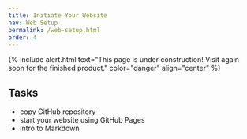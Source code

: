 ```yaml
---
title: Initiate Your Website
nav: Web Setup
permalink: /web-setup.html
order: 4
---
```


{% include alert.html text="This page is under construction! Visit again soon for the finished product." color="danger" align="center" %}

## Tasks

- copy GitHub repository
- start your website using GitHub Pages
- intro to Markdown
